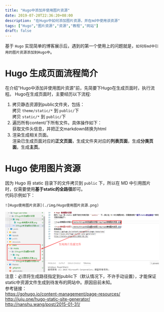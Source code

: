 ```yaml
---
title: "Hugo中添加并使用图片资源"
date: 2019-07-20T22:36:20+08:00
description: "在Hugo中如何添加图片资源，并在md中使用该资源"
tags: ["Hugo","图片资源","资源","教程","网站"]
draft: false
---
```


基于 ``Hugo`` 实现简单的博客展示后，遇到的第一个使用上的问题就是，``如何将md中引用的图片资源添加到Hugo中``。  
# Hugo 生成页面流程简介
在介绍"Hugo中添加并使用图片资源"前，先简要下Hugo在生成页面时，执行流程。 Hugo在生成页面时，主要经历以下流程:  
1. 拷贝静态资源到public文件夹，包括：  
拷贝 ``theme/static/*`` 到 ``public/``下  
拷贝 ``static/*`` 到 ``public/``下
2. 遍历所有content/下所有文件。具体操作如下：  
获取文件头信息，并把正文markdown转换为html
4. 渲染生成相关页面。  
渲染已生成页面对应的**正文页面**，生成文件夹对应的**列表页面**，生成**分类页面**，生成**主页**。  
# Hugo 使用图片资源  
因为 Hugo 将 static 目录下的文件拷贝到 ``public`` 下，所以在 MD 中引用图片时，仅需要使用**基于static的全路径**即可。  
代码示例如下：
```
![Hugo使用图片资源](./img/Hugo使用图片资源.png)
```
![Hugo使用图片资源](./img/Hugo使用图片资源.png)  
注意：必须将生成路径指定到public下（默认情况下，不许手动设置），才能保证static中资源文件生成到待发布的网站中。原因目前未知。  
参考链接：  
https://gohugo.io/content-management/page-resources/  
http://juju.one/hugo-static-site-generator/  
http://nanshu.wang/post/2015-01-31/  
